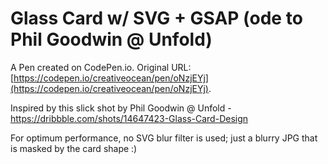 # Glass Card w/ SVG + GSAP (ode to Phil Goodwin @ Unfold)

A Pen created on CodePen.io. Original URL: [https://codepen.io/creativeocean/pen/oNzjEYj](https://codepen.io/creativeocean/pen/oNzjEYj).

Inspired by this slick shot by Phil Goodwin @ Unfold - https://dribbble.com/shots/14647423-Glass-Card-Design

For optimum performance, no SVG blur filter is used; just a blurry JPG that is masked by the card shape :)
